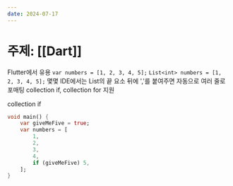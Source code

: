 ```yaml
---
date: 2024-07-17
---
```

# 주제: [[Dart]]
Flutter에서 유용
`var numbers = [1, 2, 3, 4, 5];`
`List<int> numbers = [1, 2, 3, 4, 5];`
몇몇 IDE에서는 List의 끝 요소 뒤에 ','를 붙여주면 자동으로 여러 줄로 포매팅
collection if, collection for 지원

collection if
```dart
void main() {
	var giveMeFive = true;
	var numbers = [
		1, 
		2,
		3,
		4,
		if (giveMeFive) 5,
	];
}
```
